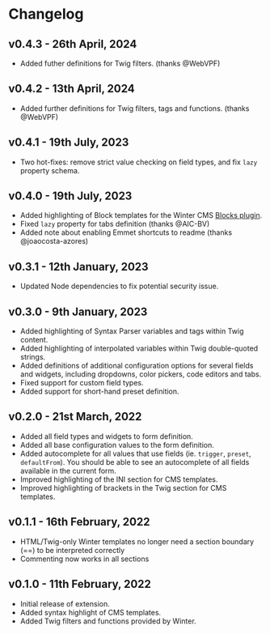 # Changelog

## v0.4.3 - 26th April, 2024

- Added futher definitions for Twig filters. (thanks @WebVPF)

## v0.4.2 - 13th April, 2024

- Added further definitions for Twig filters, tags and functions. (thanks @WebVPF)

## v0.4.1 - 19th July, 2023

- Two hot-fixes: remove strict value checking on field types, and fix `lazy` property schema.

## v0.4.0 - 19th July, 2023

- Added highlighting of Block templates for the Winter CMS [Blocks plugin](https://github.com/wintercms/wn-blocks-plugin).
- Fixed `lazy` property for tabs definition (thanks @AIC-BV)
- Added note about enabling Emmet shortcuts to readme (thanks @joaocosta-azores)

## v0.3.1 - 12th January, 2023

- Updated Node dependencies to fix potential security issue.

## v0.3.0 - 9th January, 2023

- Added highlighting of Syntax Parser variables and tags within Twig content.
- Added highlighting of interpolated variables within Twig double-quoted strings.
- Added definitions of additional configuration options for several fields and widgets, including dropdowns, color pickers, code editors and tabs.
- Fixed support for custom field types.
- Added support for short-hand preset definition.

## v0.2.0 - 21st March, 2022

- Added all field types and widgets to form definition.
- Added all base configuration values to the form definition.
- Added autocomplete for all values that use fields (ie. `trigger`, `preset`, `defaultFrom`). You should be able to see an autocomplete of all fields available in the current form.
- Improved highlighting of the INI section for CMS templates.
- Improved highlighting of brackets in the Twig section for CMS templates.

## v0.1.1 - 16th February, 2022

- HTML/Twig-only Winter templates no longer need a section boundary (==) to be interpreted correctly
- Commenting now works in all sections

## v0.1.0 - 11th February, 2022

- Initial release of extension.
- Added syntax highlight of CMS templates.
- Added Twig filters and functions provided by Winter.
